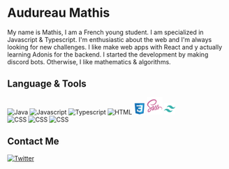 # Audureau Mathis

My name is Mathis, I am a French young student. I am specialized in Javascript & Typescript. I'm enthusiastic about the web and I'm always looking for new challenges. I like make web apps with React and y actually learning Adonis for the backend. I started the development by making discord bots. Otherwise, I like mathematics & algorithms.

## Language & Tools
<p>
 <img src="https://cdn-icons-png.flaticon.com/512/226/226777.png" alt="Java" width="26px">
<img src="https://cdn-icons-png.flaticon.com/512/5968/5968292.png" alt="Javascript" width="26px">
<img src="https://cdn-icons-png.flaticon.com/512/5968/5968381.png" alt="Typescript" width="26px">
<img src="https://cdn-icons-png.flaticon.com/512/1051/1051277.png" alt="HTML" width="26px">
<img src="https://raw.githubusercontent.com/devicons/devicon/master/icons/css3/css3-original.svg" alt="CSS" width="26px"> 
<img src="https://raw.githubusercontent.com/devicons/devicon/master/icons/sass/sass-original.svg" alt="sass" width="35px" height="40"/>
<img src="https://raw.githubusercontent.com/devicons/devicon/master/icons/tailwindcss/tailwindcss-plain.svg" alt="Tailwinds" width="26px"> <br>
<img src="https://resources.jetbrains.com/storage/products/intellij-idea/img/meta/intellij-idea_logo_300x300.png" alt="CSS" width="26px"> 
<img src="https://resources.jetbrains.com/storage/products/webstorm/img/meta/webstorm_logo_300x300.png" alt="CSS" width="26px"> 
<img src="https://resources.jetbrains.com/storage/products/phpstorm/img/meta/phpstorm_logo_300x300.png" alt="CSS" width="26px">
 

</p>

## Contact Me

<a href="https://twitter.com/MathisDevs">
<img src="https://cdn-icons.flaticon.com/png/512/3256/premium/3256013.png?token=exp=1650547957~hmac=160a21573f9e88103da790be756c5e6a" alt="Twitter" width="26px">   
</a>





